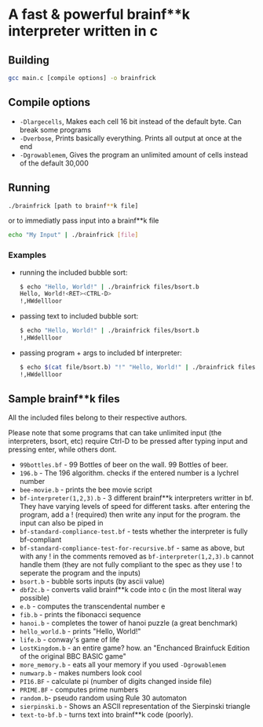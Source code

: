 # A fast & powerful brainf**k interpreter written in c

## Building
```sh
gcc main.c [compile options] -o brainfrick
```

## Compile options
 - `-Dlargecells`, Makes each cell 16 bit instead of the default byte. Can break some programs
 - `-Dverbose`, Prints basically everything. Prints all output at once at the end
 - `-Dgrowablemem`, Gives the program an unlimited amount of cells instead of the default 30,000


## Running
```sh
./brainfrick [path to brainf**k file]
```

or to immediatly pass input into a brainf**k file

```sh
echo "My Input" | ./brainfrick [file]
```

### Examples

 - running the included bubble sort:
    ```sh
    $ echo "Hello, World!" | ./brainfrick files/bsort.b
    Hello, World!<RET><CTRL-D>
    !,HWdellloor
    ```
 - passing text to included bubble sort:
    ```sh
    $ echo "Hello, World!" | ./brainfrick files/bsort.b
    !,HWdellloor
    ```
 - passing program + args to included bf interpreter:
    ```sh
    $ echo $(cat file/bsort.b) "!" "Hello, World!" | ./brainfrick files/bf-interpreter2.b
    !,HWdellloor
    ```

## Sample brainf**k files

All the included files belong to their respective authors.

Please note that some programs that can take unlimited input (the interpreters, bsort, etc) require Ctrl-D to be pressed after typing input and pressing enter, while others dont.
 - `99bottles.bf` - 99 Bottles of beer on the wall. 99 Bottles of beer.
 - `196.b` - The 196 algorithm. checks if the entered number is a lychrel number
 - `bee-movie.b` - prints the bee movie script
 - `bf-interpreter(1,2,3).b` - 3 different brainf**k interpreters writter in bf. They have varying levels of speed for different tasks. after entering the program, add a ! (required) then write any input for the program. the input can also be piped in
 - `bf-standard-compliance-test.bf` - tests whether the interpreter is fully bf-compliant
 - `bf-standard-compliance-test-for-recursive.bf` - same as above, but with any ! in the comments removed as `bf-interpreter(1,2,3).b` cannot handle them (they are not fully compliant to the spec as they use ! to seperate the program and the inputs)
 - `bsort.b` - bubble sorts inputs (by ascii value)
 - `dbf2c.b` - converts valid brainf**k code into c (in the most literal way possible)
 - `e.b` - computes the transcendental number e
 - `fib.b` - prints the fibonacci sequence
 - `hanoi.b` - completes the tower of hanoi puzzle (a great benchmark)
 - `hello_world.b` - prints "Hello, World!"
 - `life.b` - conway's game of life
 - `LostKingdom.b` - an entire game? how. an "Enchanced Brainfuck Edition of the original BBC BASIC game"
 - `more_memory.b` - eats all your memory if you used `-Dgrowablemem`
 - `numwarp.b` - makes numbers look cool
 - `PI16.BF` - calculate pi (number of digits changed inside file)
 - `PRIME.BF` - computes prime numbers
 - `random.b`- pseudo random using Rule 30 automaton
 - `sierpinski.b` - Shows an ASCII representation of the Sierpinski triangle
 - `text-to-bf.b` - turns text into brainf**k code (poorly).